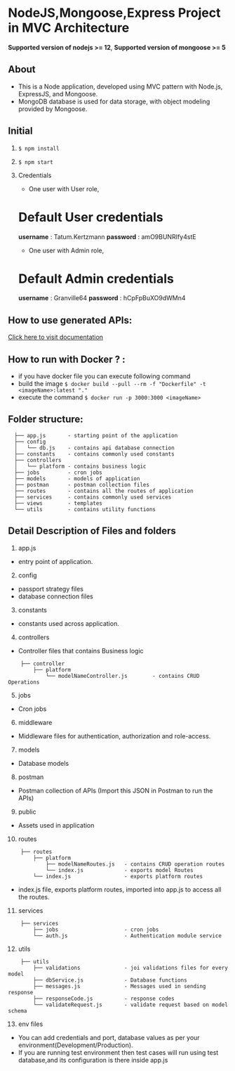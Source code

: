 # NodeJS,Mongoose,Express Project in MVC Architecture

**Supported version of nodejs >= 12**,
**Supported version of mongoose >= 5**

## About 
- This is a Node application, developed using MVC pattern with Node.js, ExpressJS, and Mongoose. 
- MongoDB database is used for data storage, with object modeling provided by Mongoose.

## Initial
1. ```$ npm install```
2. ```$ npm start```
3. Credentials

	- One user with User role,
	# Default User credentials
	**username** : Tatum.Kertzmann
	**password** : amO9BUNRIfy4stE

	- One user with Admin role,
	# Default Admin credentials
	**username** : Granville64
	**password** : hCpFpBuXO9dWMn4

## How to use generated APIs:
[Click here to visit documentation](<https://docs.dhiwise.com/knowledgehub/generated-node.js-apis> "API Documentation")

## How to run with Docker ? :
- if you have docker file you can execute following command
- build the image
	```$ docker build --pull --rm -f "Dockerfile" -t <imageName>:latest "." ```
- execute the command
	```$ docker run -p 3000:3000 <imageName> ```


## Folder structure:
```
  ├── app.js       - starting point of the application
  ├── config
  │   └── db.js    - contains api database connection
  ├── constants    - contains commonly used constants 
  ├── controllers               
  │   └── platform - contains business logic
  ├── jobs         - cron jobs
  ├── models       - models of application
  ├── postman      - postman collection files
  ├── routes       - contains all the routes of application
  ├── services     - contains commonly used services
  ├── views        - templates
  └── utils        - contains utility functions    
```

## Detail Description of Files and folders

1. app.js
- entry point of application.

2. config
- passport strategy files
- database connection files

3. constants
- constants used across application.

4. controllers
- Controller files that contains Business logic
```
	├── controller
		├── platform
			└── modelNameController.js        - contains CRUD Operations
```

5. jobs
- Cron jobs

6. middleware
- Middleware files for authentication, authorization and role-access.

7. models
- Database models 

8. postman
- Postman collection of APIs (Import this JSON in Postman to run the APIs)

9. public 
- Assets used in application

10. routes
```
	├── routes
		├── platform
			├── modelNameRoutes.js   - contains CRUD operation routes
			└── index.js             - exports model Routes
		└── index.js                 - exports platform routes

```
- index.js file, exports platform routes, imported into app.js to access all the routes.

11. services
```
	├── services
		├── jobs                     - cron jobs
		└── auth.js                  - Authentication module service

```

12. utils
```
	├── utils
		├── validations              - joi validations files for every model
		├── dbService.js             - Database functions 
		├── messages.js              - Messages used in sending response 
		├── responseCode.js          - response codes 
		└── validateRequest.js       - validate request based on model schema

```

13. env files
- You can add credentials and port, database values as per your environment(Development/Production).
- If you are running test environment then test cases will run using test database,and its configuration is there inside app.js